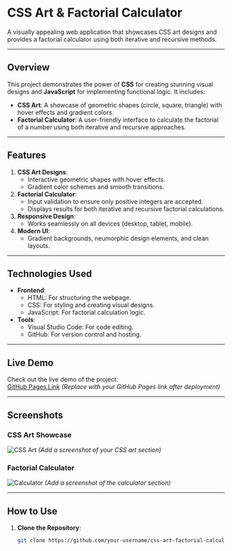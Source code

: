 # CSS Art & Factorial Calculator

A visually appealing web application that showcases CSS art designs and provides a factorial calculator using both iterative and recursive methods.

---

## **Overview**
This project demonstrates the power of **CSS** for creating stunning visual designs and **JavaScript** for implementing functional logic. It includes:
- **CSS Art**: A showcase of geometric shapes (circle, square, triangle) with hover effects and gradient colors.
- **Factorial Calculator**: A user-friendly interface to calculate the factorial of a number using both iterative and recursive approaches.

---

## **Features**
1. **CSS Art Designs**:
   - Interactive geometric shapes with hover effects.
   - Gradient color schemes and smooth transitions.
2. **Factorial Calculator**:
   - Input validation to ensure only positive integers are accepted.
   - Displays results for both iterative and recursive factorial calculations.
3. **Responsive Design**:
   - Works seamlessly on all devices (desktop, tablet, mobile).
4. **Modern UI**:
   - Gradient backgrounds, neumorphic design elements, and clean layouts.

---

## **Technologies Used**
- **Frontend**:
  - HTML: For structuring the webpage.
  - CSS: For styling and creating visual designs.
  - JavaScript: For factorial calculation logic.
- **Tools**:
  - Visual Studio Code: For code editing.
  - GitHub: For version control and hosting.

---

## **Live Demo**
Check out the live demo of the project:  
[GitHub Pages Link](#) *(Replace with your GitHub Pages link after deployment)*

---

## **Screenshots**
### CSS Art Showcase
![CSS Art](screenshots/css-art.png) *(Add a screenshot of your CSS art section)*

### Factorial Calculator
![Calculator](screenshots/calculator.png) *(Add a screenshot of the calculator section)*

---

## **How to Use**
1. **Clone the Repository**:
   ```bash
   git clone https://github.com/your-username/css-art-factorial-calculator.git
